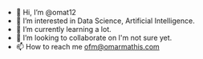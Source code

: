 - 👋 Hi, I’m @omat12
- 👀 I’m interested in Data Science, Artificial Intelligence.
- 🌱 I’m currently learning a lot.
- 💞️ I’m looking to collaborate on I'm not sure yet.
- 📫 How to reach me ofm@omarmathis.com

<!---
omat12/omat12 is a ✨ special ✨ repository because its `README.md` (this file) appears on your GitHub profile.
You can click the Preview link to take a look at your changes.
--->
